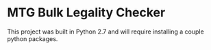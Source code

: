 # MTG Bulk Legality Checker

This project was built in Python 2.7 and will require installing a couple python packages.
